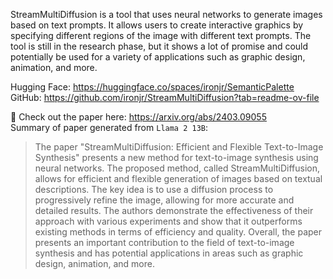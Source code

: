 StreamMultiDiffusion is a tool that uses neural networks to generate images based on text prompts. It allows users to create interactive graphics by specifying different regions of the image with different text prompts. The tool is still in the research phase, but it shows a lot of promise and could potentially be used for a variety of applications such as graphic design, animation, and more.  
  
  
Hugging Face: https://huggingface.co/spaces/ironjr/SemanticPalette  
GitHub: https://github.com/ironjr/StreamMultiDiffusion?tab=readme-ov-file  
  
🔬 Check out the paper here: https://arxiv.org/abs/2403.09055  
Summary of paper generated from `Llama 2 13B`:  
>The paper "StreamMultiDiffusion: Efficient and Flexible Text-to-Image Synthesis" presents a new method for text-to-image synthesis using neural networks. The proposed method, called StreamMultiDiffusion, allows for efficient and flexible generation of images based on textual descriptions. The key idea is to use a diffusion process to progressively refine the image, allowing for more accurate and detailed results. The authors demonstrate the effectiveness of their approach with various experiments and show that it outperforms existing methods in terms of efficiency and quality. Overall, the paper presents an important contribution to the field of text-to-image synthesis and has potential applications in areas such as graphic design, animation, and more.  
  
